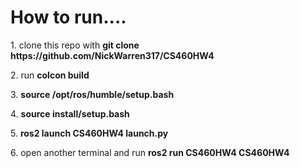 <h1> How to run....</h1>
<p> 1. clone this repo with <strong>git clone https://github.com/NickWarren317/CS460HW4</strong> </p>
<p> 2. run <strong> colcon build </strong>
<p> 3. <strong>source /opt/ros/humble/setup.bash </strong></p>
<p> 4. <strong>source install/setup.bash </strong></p>
<p> 5. <strong>ros2 launch CS460HW4 launch.py </strong></p>
<p> 6. open another terminal and run <strong> ros2 run CS460HW4 CS460HW4 </strong></p>


